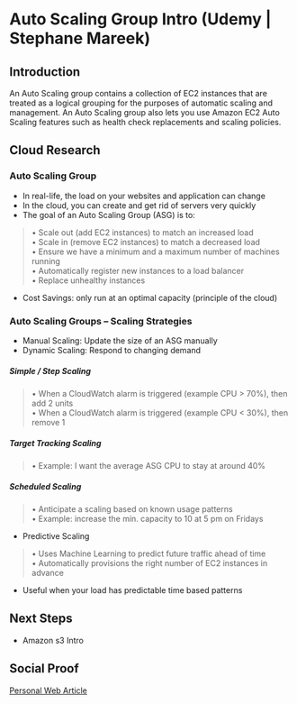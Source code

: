 
# Auto Scaling Group Intro (Udemy | Stephane Mareek)

## Introduction
An Auto Scaling group contains a collection of EC2 instances that are treated as a logical grouping for the purposes of automatic scaling and management. An Auto Scaling group also lets you use Amazon EC2 Auto Scaling features such as health check replacements and scaling policies.

## Cloud Research

### Auto Scaling Group
- In real-life, the load on your websites and application can change
- In the cloud, you can create and get rid of servers very quickly
- The goal of an Auto Scaling Group (ASG) is to:
>• Scale out (add EC2 instances) to match an increased load
<br>• Scale in (remove EC2 instances) to match a decreased load
<br>• Ensure we have a minimum and a maximum number of machines running
<br>• Automatically register new instances to a load balancer
<br>• Replace unhealthy instances
- Cost Savings: only run at an optimal capacity (principle of the cloud)

### Auto Scaling Groups – Scaling Strategies
- Manual Scaling: Update the size of an ASG manually
- Dynamic Scaling: Respond to changing demand
##### Simple / Step Scaling
>• When a CloudWatch alarm is triggered (example CPU > 70%), then add 2 units
<br>• When a CloudWatch alarm is triggered (example CPU < 30%), then remove 1
##### Target Tracking Scaling
>• Example: I want the average ASG CPU to stay at around 40%
##### Scheduled Scaling
>• Anticipate a scaling based on known usage patterns
<br>• Example: increase the min. capacity to 10 at 5 pm on Fridays
- Predictive Scaling 
>• Uses Machine Learning
to predict future traffic
ahead of time
<br>• Automatically
provisions the right
number of EC2
instances in advance
- Useful when your load
has predictable time based patterns

## Next Steps

- Amazon s3 Intro

## Social Proof

[Personal Web Article](https://afifurrohman-id.github.io/article/100DaysOfCloud/cloud.html#d-1)
